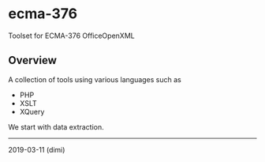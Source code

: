 # ecma-376

Toolset for ECMA-376 OfficeOpenXML

## Overview

A collection of tools using various languages such as

- PHP
- XSLT
- XQuery

We start with data extraction.

----------
2019-03-11 (dimi)

